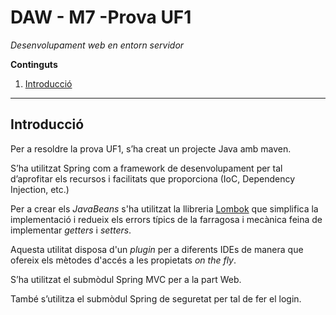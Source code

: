 # DAW - M7 -Prova UF1

*Desenvolupament web en entorn servidor*

**Continguts**

1. [Introducció](#Introducci.C3.B3)

------

## Introducció

Per a resoldre la prova UF1, s’ha creat un projecte Java amb maven.

S’ha utilitzat Spring com a framework de desenvolupament per tal d’aprofitar els recursos i facilitats que proporciona (IoC, Dependency Injection, etc.)

Per a crear els *JavaBeans* s'ha utilitzat la llibreria [Lombok](https://projectlombok.org/) que simplifica la implementació i redueix els errors típics de la farragosa i mecànica feina de implementar *getters* i *setters*.

Aquesta utilitat disposa d'un _plugin_ per a diferents IDEs de manera que ofereix els mètodes d'accés a les propietats _on the fly_.

S’ha utilitzat el submòdul Spring MVC per a la part Web.

També s’utilitza el submòdul Spring de seguretat per tal de fer el login.

